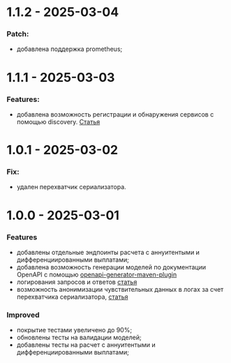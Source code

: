 # 1.1.2 - 2025-03-04

### Patch:

- добавлена поддержка prometheus;

# 1.1.1 - 2025-03-03

### Features:

- добавлена возможность регистрации и обнаружения сервисов с помощью discovery. [Статья](https://habr.com/ru/companies/otus/articles/539348/)


# 1.0.1 - 2025-03-02

### Fix:

- удален перехватчик сериализатора.


# 1.0.0 - 2025-03-01

### Features
- добавлены отдельные эндпоинты расчета с аннуитентыми и дифференциированными выплатами;
- добавлена возможность генерации моделей по документации OpenAPI с помощью [openapi-generator-maven-plugin](https://openapi-generator.tech/docs/plugins/)
- логирования запросов и ответов [статья](https://frandorado.github.io/spring/2018/11/15/log-request-response-with-body-spring.html)
- возможность анонимизации чувствительных данных в логах за счет перехватчика сериализатора, [статья](https://stackoverflow.com/questions/56070451/mask-json-fields-using-jackson)

### Improved
- покрытие тестами увеличено до 90%;
- обновлены тесты на валидации моделей;
- добавлены тесты на расчет с аннуитентыми и дифференциированными выплатами;
